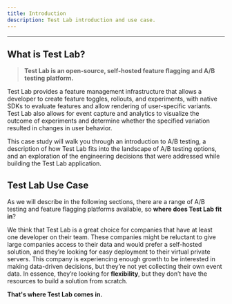 ```yaml
---
title: Introduction
description: Test Lab introduction and use case.
---
```


---

## What is Test Lab?

> **Test Lab is an open-source, self-hosted feature flagging and A/B testing platform.**

Test Lab provides a feature management infrastructure that allows a developer to create feature toggles, rollouts, and experiments, with native SDKs to evaluate features and allow rendering of user-specific variants. Test Lab also allows for event capture and analytics to visualize the outcome of experiments and determine whether the specified variation resulted in changes in user behavior.

This case study will walk you through an introduction to A/B testing, a description of how Test Lab fits into the landscape of A/B testing options, and an exploration of the engineering decisions that were addressed while building the Test Lab application.

## Test Lab Use Case

As we will describe in the following sections, there are a range of A/B testing and feature flagging platforms available, so **where does Test Lab fit in**?

We think that Test Lab is a great choice for companies that have at least one developer on their team. These companies might be reluctant to give large companies access to their data and would prefer a self-hosted solution, and they’re looking for easy deployment to their virtual private servers. This company is experiencing enough growth to be interested in making data-driven decisions, but they’re not yet collecting their own event data. In essence, they’re looking for **flexibility**, but they don’t have the resources to build a solution from scratch.

**That's where Test Lab comes in.**

